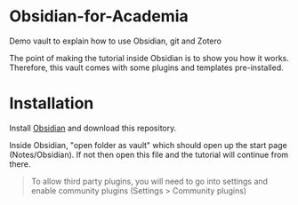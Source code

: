 # Obsidian-for-Academia
Demo vault to explain how to use Obsidian, git and Zotero

The point of making the tutorial inside Obsidian is to show you how it works. Therefore, this vault comes with some plugins and templates pre-installed.

# Installation

Install [Obsidian](https://obsidian.md/) and download this repository.

Inside Obsidian, "open folder as vault" which should open up the start page (Notes/Obsidian). If not then open this file and the tutorial will continue from there.

> To allow third party plugins, you will need to go into settings and enable community plugins (Settings > Community plugins)



